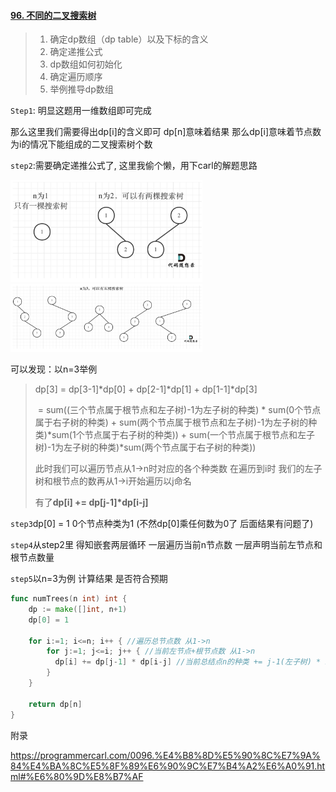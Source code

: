 #### [96. 不同的二叉搜索树](https://leetcode.cn/problems/unique-binary-search-trees/)



>1. 确定dp数组（dp table）以及下标的含义
>2. 确定递推公式
>3. dp数组如何初始化
>4. 确定遍历顺序
>5. 举例推导dp数组

`Step1`: 明显这题用一维数组即可完成

那么这里我们需要得出dp[i]的含义即可  dp[n]意味着结果  那么dp[i]意味着节点数为i的情况下能组成的二叉搜索树个数

`step2`:需要确定递推公式了, 这里我偷个懒，用下carl的解题思路

<img src="assets/image-20220608212306730.png" alt="image-20220608212306730" style="zoom:30%;" />

<img src="assets/image-20220608212318676.png" alt="image-20220608212318676" style="zoom:30%;" />

可以发现：以n=3举例   

> dp[3] = dp[3-1]\*dp[0] + dp[2-1]\*dp[1] + dp[1-1]*dp[3]
>
> ​           = sum((三个节点属于根节点和左子树)-1为左子树的种类) * sum(0个节点属于右子树的种类) + sum(两个节点属于根节点和左子树)-1为左子树的种类)*sum(1个节点属于右子树的种类)) + sum(一个节点属于根节点和左子树)-1为左子树的种类)\*sum(两个节点属于右子树的种类)) 
>
>
> 此时我们可以遍历节点从1->n时对应的各个种类数  在遍历到i时  我们的左子树和根节点的数再从1->i开始遍历以j命名
>
> 有了**dp[i] += dp[j-1]\*dp[i-j]**

`step3`dp[0] = 1  0个节点种类为1   (不然dp[0]乘任何数为0了  后面结果有问题了)

`step4`从step2里 得知嵌套两层循环 一层遍历当前n节点数  一层声明当前左节点和根节点数量

`step5`以n=3为例  计算结果 是否符合预期



```go
func numTrees(n int) int {
    dp := make([]int, n+1)
    dp[0] = 1

    for i:=1; i<=n; i++ { //遍历总节点数 从1->n
        for j:=1; j<=i; j++ { //当前左节点+根节点数 从1->n
          dp[i] += dp[j-1] * dp[i-j] //当前总结点n的种类 += j-1(左子树) * i-j(剩余节点在右树上)
        }
    }

    return dp[n]
}
```

附录

https://programmercarl.com/0096.%E4%B8%8D%E5%90%8C%E7%9A%84%E4%BA%8C%E5%8F%89%E6%90%9C%E7%B4%A2%E6%A0%91.html#%E6%80%9D%E8%B7%AF
